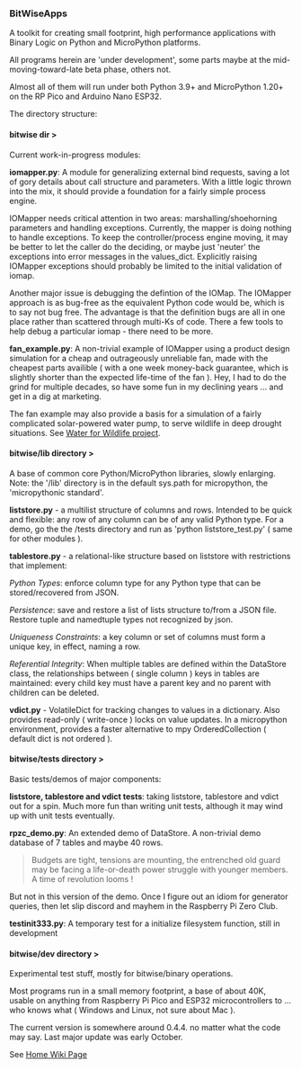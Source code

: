 ### BitWiseApps

A toolkit for creating small footprint, high performance applications with Binary Logic on Python and MicroPython platforms.

All programs herein are 'under development', some parts maybe at the mid-moving-toward-late beta phase, others not.

Almost all of them will run under both Python 3.9+ and MicroPython 1.20+ on the RP Pico and Arduino Nano ESP32.

The directory structure:

#### bitwise dir >

Current work-in-progress modules:

**iomapper.py**: A module for generalizing external bind requests, saving a lot of gory details about call structure and parameters.  With a little logic thrown into the mix, it should provide a foundation for a fairly simple process engine.

IOMapper needs critical attention in two areas: marshalling/shoehorning parameters and handling exceptions.  Currently, the mapper is doing nothing to handle exceptions.  To keep the controller/process engine moving, it may be better to let the caller do the deciding, or maybe just 'neuter' the exceptions into error messages in the values_dict.  Explicitly raising IOMapper exceptions should probably be limited to the initial validation of iomap.

Another major issue is debugging the defintion of the IOMap.  The IOMapper approach is as bug-free as the equivalent Python code would be, which is to say not bug free.  The advantage is that the definition bugs are all in one place rather than scattered through multi-Ks of code.  There a few tools to help debug a particular iomap - there need to be more.

**fan_example.py**: A non-trivial example of IOMapper using a product design simulation for a cheap and outrageously unreliable fan, made with the cheapest parts availible ( with a one week money-back guarantee, which is slightly shorter than the expected life-time of the fan ).  Hey, I had to do the grind for multiple decades, so have some fun in my declining years ... and get in a dig at marketing.

The fan example may also provide a basis for a simulation of a fairly complicated solar-powered water pump, to serve wildlife in deep drought situations.  See [Water for Wildlife project](https://github.com/billbreit/BitWiseApps/wiki/BinaryLogicApplications#basics-requirements-of-water-for-wildlife-project).

#### bitwise/lib directory >

A base of common core Python/MicroPython libraries, slowly enlarging.  Note: the '/lib' directory is in the default sys.path for micropython, the 'micropythonic standard'.

**liststore.py** - a multilist structure of columns and rows.  Intended to be quick and flexible: any row of any column can be of any valid Python type.  For a demo, go the the /tests directory and run as 'python liststore_test.py' ( same for other modules ).
    
**tablestore.py** - a relational-like structure based on liststore with restrictions that implement:

*Python Types*: enforce column type for any Python type that can be stored/recovered from JSON. 

*Persistence*: save and restore a list of lists structure to/from a JSON file.  Restore tuple and namedtuple types not recognized by json.

*Uniqueness Constraints*: a key column or set of columns must form a unique key, in effect, naming a row.

*Referential Integrity*: When multiple tables are defined within the DataStore class, the relationships between ( single column ) keys in tables are maintained: every child key must have a parent key and no parent with children can be deleted.

**vdict.py** - VolatileDict for tracking changes to values in a dictionary.  Also provides read-only ( write-once ) locks on value updates.  In a micropython environment, provides a faster alternative to mpy OrderedCollection ( default dict is not ordered ).

#### bitwise/tests directory >

Basic tests/demos of major components:

**liststore, tablestore and vdict tests**:  taking liststore, tablestore and vdict out for a spin.  Much more fun than writing unit tests, although it may wind up with unit tests eventually.

**rpzc_demo.py**: An extended demo of DataStore.  A non-trivial demo database of 7 tables and maybe 40 rows.

> Budgets are tight, tensions are mounting, the entrenched old guard may be facing a life-or-death power struggle with younger members.  A time of revolution looms !

But not in this version of the demo.  Once I figure out an idiom for generator queries, then let slip discord and mayhem in the Raspberry Pi Zero Club. 

**testinit333.py**: A temporary test for a initialize filesystem function, still in development

#### bitwise/dev directory >

Experimental test stuff, mostly for bitwise/binary operations.  

Most programs run in a small memory footprint, a base of about 40K, usable on anything from Raspberry Pi Pico and ESP32 microcontrollers to ... who knows what ( Windows and Linux, not sure about Mac ). 

The current version is somewhere around 0.4.4. no matter what the code may say.  Last major update was early October.
 

See [Home Wiki Page](https://github.com/billbreit/BitWiseApps/wiki)
